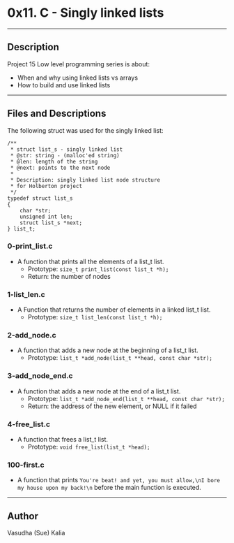 # 0x11. C - Singly linked lists
---
## Description

Project 15 Low level programming series is about:
* When and why using linked lists vs arrays
* How to build and use linked lists
---
## Files and Descriptions

The following struct was used for the singly linked list:
```
/**
 * struct list_s - singly linked list
 * @str: string - (malloc'ed string)
 * @len: length of the string
 * @next: points to the next node
 *
 * Description: singly linked list node structure
 * for Holberton project
 */
typedef struct list_s
{
    char *str;
    unsigned int len;
    struct list_s *next;
} list_t;
```
### 0-print_list.c
* A function that prints all the elements of a list_t list.
  * Prototype: ```size_t print_list(const list_t *h);```
  * Return: the number of nodes

### 1-list_len.c
* A Function that returns the number of elements in a linked list_t list.
    * Prototype: ```size_t list_len(const list_t *h);```

### 2-add_node.c
* A function that adds a new node at the beginning of a list_t list.
    * Prototype: ```list_t *add_node(list_t **head, const char *str);```

### 3-add_node_end.c
* A function that adds a new node at the end of a list_t list.
    * Prototype: ```list_t *add_node_end(list_t **head, const char *str);```
    * Return: the address of the new element, or NULL if it failed

### 4-free_list.c
* A function that frees a list_t list.
    * Prototype: ```void free_list(list_t *head);```

### 100-first.c
* A function that prints ```You're beat! and yet, you must allow,\nI bore my house upon my back!\n``` before the main function is executed.

---
## Author
Vasudha (Sue) Kalia 